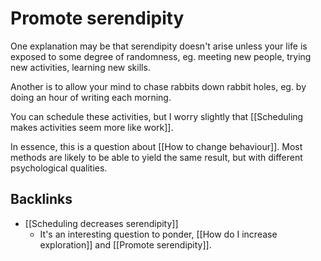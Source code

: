 # Promote serendipity
One explanation may be that serendipity doesn't arise unless your life is exposed to some degree of randomness, eg. meeting new people, trying new activities, learning new skills.

Another is to allow your mind to chase rabbits down rabbit holes, eg. by doing an hour of writing each morning.

You can schedule these activities, but I worry slightly that [[Scheduling makes activities seem more like work]].

In essence, this is a question about [[How to change behaviour]]. Most methods are likely to be able to yield the same result, but with different psychological qualities.

## Backlinks
* [[Scheduling decreases serendipity]]
	* It's an interesting question to ponder, [[How do I increase exploration]] and [[Promote serendipity]].

<!-- #Life -->

<!-- {BearID:E7285976-8CF8-457D-8F7E-9BF95F12F61C-15756-00001304373F5301} -->
